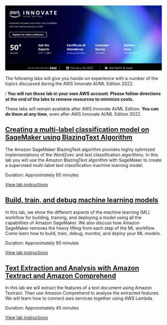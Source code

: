 <p align="center">
  <img src="images/aiml-innovate-2022.png">
</p>

The following labs will give you hands-on experience with a number of the topics discussed during the AWS Innovate AI/ML Edition 2022.

ℹ️ **You will run these lab in your own AWS account. Please follow directions at the end of the labs to remove resources to minimize costs.**

These labs will remain available after AWS Innovate AI/ML Edition. **You can do them at any time**, even after AWS Innovate AI/ML Edition 2022.

## [Creating a multi-label classification model on SageMaker using BlazingText Algorithm](https://github.com/roshansthomas/sm-sentimentanalysis-bt)
The Amazon SageMaker BlazingText algorithm provides highly optimized implementations of the Word2vec and text classification algorithms. In this lab you will use the Amazon BlazingText algorithm with SageMaker to create a supervised multi-label text classification machine learning model.

Duration: Approximately 60 minutes

[View lab instructions](https://github.com/roshansthomas/sm-sentimentanalysis-bt)

## [Build, train, and debug machine learning models](https://github.com/roshansthomas/reinvent2019-aim362-sagemaker-debugger-model-monitor)

In this lab, we show the different aspects of the machine learning (ML) workflow for building, training, and deploying a model using all the capabilities of Amazon SageMaker. We also discuss how Amazon SageMaker removes the heavy lifting from each step of the ML workflow. Come learn how to build, train, debug, monitor, and deploy your ML models. 

Duration: Approximately 90 minutes

[View lab instructions](https://github.com/roshansthomas/reinvent2019-aim362-sagemaker-debugger-model-monitor)

## [Text Extraction and Analysis with Amazon Textract and Amazon Comprehend](https://github.com/roshansthomas/nlp-lab)
In this lab we will extract the features of a text document using Amazon Textract. Then use Amazon Comprehend to analyse the extracted features. We will learn how to connect aws services together using AWS Lambda.

Duration: Approximately 45 minutes

[View lab instructions](https://github.com/roshansthomas/nlp-lab)